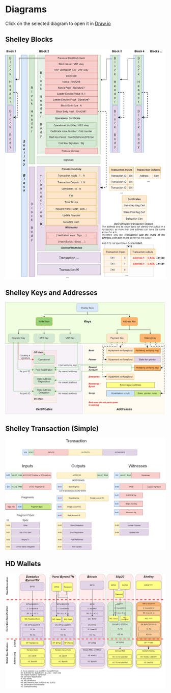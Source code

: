 # Diagrams

Click on the selected diagram to open it in [Draw.io](https://draw.io)

## Shelley Blocks
[![ShelleyBlock](images/ShelleyBlock.png)](https://app.diagrams.net/#Hilap%2FShelleyStuffs%2Fmaster%2Fdiagrams%2FShelleyBlock.drawio)

## Shelley Keys and Addresses
[![ShelleyKeyAndAddresses](images/ShelleyKeyAndAddresses.png)](https://app.diagrams.net/#Hilap%2FShelleyStuffs%2Fmaster%2Fdiagrams%2FShelleyKeyAndAddresses.drawio)

## Shelley Transaction (Simple)
[![TransactionSimple](images/Transaction_simple.png)](https://app.diagrams.net/#Hilap%2FShelleyStuffs%2Fmaster%2Fdiagrams%2FTransaction_simple.drawio)


## HD Wallets 

[![HD Wallets](images/HW_wallets.png)](https://app.diagrams.net/#Hilap%2FShelleyStuffs%2Fmaster%2Fdiagrams%2FHW_wallets.drawio)
